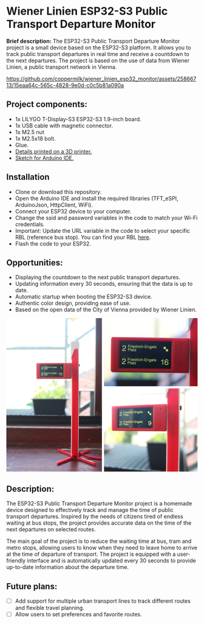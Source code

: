 # Wiener Linien ESP32-S3 Public Transport Departure Monitor

**Brief description:** The ESP32-S3 Public Transport Departure Monitor project is a small device based on the ESP32-S3 platform. It allows you to track public transport departures in real time and receive a countdown to the next departures. The project is based on the use of data from Wiener Linien, a public transport network in Vienna.

https://github.com/coppermilk/wiener_linien_esp32_monitor/assets/25866713/15eaa64c-565c-4828-9e0d-c0c5b81a090a

## Project components:
- 1x LILYGO T-Display-S3 ESP32-S3 1.9-inch board.
- 1x USB cable with magnetic connector.
- 1x M2.5 nut 
- 1x M2.5x18 bolt.
- Glue.
- [Details printed on a 3D printer.](https://www.thingiverse.com/thing:6166463)
- [Sketch for Arduino IDE.](https://github.com/coppermilk/wiener_linien_esp32_monitor/)

## Installation
- Clone or download this repository.
- Open the Arduino IDE and install the required libraries (TFT_eSPI, ArduinoJson, HttpClient, WiFi).
- Connect your ESP32 device to your computer.
- Change the ssid and password variables in the code to match your Wi-Fi credentials.
- Important: Update the URL variable in the code to select your specific RBL (reference bus stop). You can find your RBL [here](https://till.mabe.at/rbl/?line=102&station=4909).
- Flash the code to your ESP32.

## Opportunities:
- Displaying the countdown to the next public transport departures.
- Updating information every 30 seconds, ensuring that the data is up to date.
- Automatic startup when booting the ESP32-S3 device.
- Authentic color design, providing ease of use.
- Based on the open data of the City of Vienna provided by Wiener Linien.

![Wien Liner Monitor](img/colage.png)
## Description:
The ESP32-S3 Public Transport Departure Monitor project is a homemade device designed to effectively track and manage the time of public transport departures. Inspired by the needs of citizens tired of endless waiting at bus stops, the project provides accurate data on the time of the next departures on selected routes.

The main goal of the project is to reduce the waiting time at bus, tram and metro stops, allowing users to know when they need to leave home to arrive at the time of departure of transport. The project is equipped with a user-friendly interface and is automatically updated every 30 seconds to provide up-to-date information about the departure time.

## Future plans:
- [ ] Add support for multiple urban transport lines to track different routes and flexible travel planning.
- [ ] Allow users to set preferences and favorite routes.
